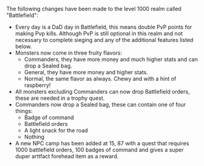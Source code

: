 The following changes have been made to the level 1000 realm called "Battlefield":

*   Every day is a DaD day in Battlefield, this means double PvP points for making Pvp kills. Although PvP is still optional in this realm and not necessary to complete sieging and any of the additional features listed below.
*   Monsters now come in three fruity flavors:
    *   Commanders, they have more money and much higher stats and can drop a Sealed bag.
    *   General, they have more money and higher stats.
    *   Normal, the same flavor as always. Chewy and with a hint of raspberry!
*   All monsters excluding Commanders can now drop Battlefield orders, these are needed in a trophy quest.
*   Commanders now drop a Sealed bag, these can contain one of four things:
    *   Badge of command
    *   Battlefield orders
    *   A light snack for the road
    *   Nothing
*   A new NPC camp has been added at 15, 87 with a quest that requires 1000 battlefield orders, 100 badges of command and gives a super duper arttfact forehead item as a reward.